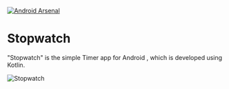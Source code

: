 [![Android Arsenal]( https://img.shields.io/badge/Android%20Arsenal-StopWatch-green.svg?style=flat )]( https://android-arsenal.com/details/1/6416 )
# Stopwatch
"Stopwatch" is the simple Timer app for Android , which is developed using Kotlin.

![Stopwatch](https://i.imgur.com/de8Tbkm.png)
